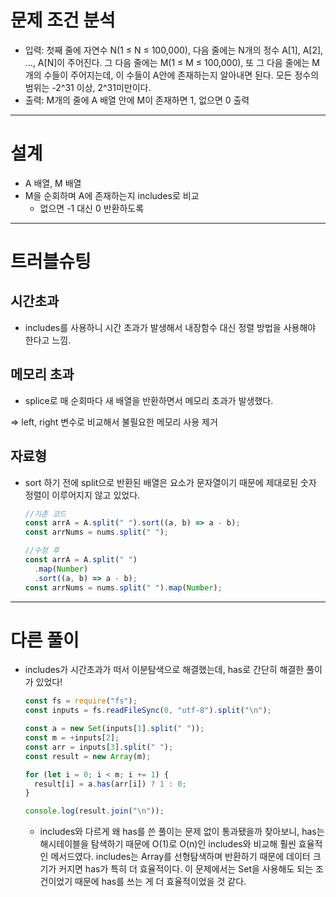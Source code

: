 # 문제 조건 분석

- 입력: 첫째 줄에 자연수 N(1 ≤ N ≤ 100,000), 다음 줄에는 N개의 정수 A[1], A[2], …, A[N]이 주어진다. 그 다음 줄에는 M(1 ≤ M ≤ 100,000), 또 그 다음 줄에는 M개의 수들이 주어지는데, 이 수들이 A안에 존재하는지 알아내면 된다. 모든 정수의 범위는 -2^31 이상, 2^31미만이다.
- 출력: M개의 줄에 A 배열 안에 M이 존재하면 1, 없으면 0 출력

---

# 설계

- A 배열, M 배열
- M을 순회하며 A에 존재하는지 includes로 비교
  - 없으면 -1 대신 0 반환하도록

---

# 트러블슈팅

## 시간초과

- includes를 사용하니 시간 초과가 발생해서 내장함수 대신 정렬 방법을 사용해야 한다고 느낌.

## 메모리 초과

- splice로 매 순회마다 새 배열을 반환하면서 메모리 초과가 발생했다.

⇒ left, right 변수로 비교해서 불필요한 메모리 사용 제거

## 자료형

- sort 하기 전에 split으로 반환된 배열은 요소가 문자열이기 때문에 제대로된 숫자 정렬이 이루어지지 않고 있었다.
  ```jsx
  //기존 코드
  const arrA = A.split(" ").sort((a, b) => a - b);
  const arrNums = nums.split(" ");

  //수정 후
  const arrA = A.split(" ")
  	.map(Number)
  	.sort((a, b) => a - b);
  const arrNums = nums.split(" ").map(Number);
  ```

---

# 다른 풀이

- includes가 시간초과가 떠서 이분탐색으로 해결했는데, has로 간단히 해결한 풀이가 있었다!
  ```jsx
  const fs = require("fs");
  const inputs = fs.readFileSync(0, "utf-8").split("\n");

  const a = new Set(inputs[1].split(" "));
  const m = +inputs[2];
  const arr = inputs[3].split(" ");
  const result = new Array(m);

  for (let i = 0; i < m; i += 1) {
  	result[i] = a.has(arr[i]) ? 1 : 0;
  }

  console.log(result.join("\n"));
  ```
  - includes와 다르게 왜 has를 쓴 풀이는 문제 없이 통과됐을까 찾아보니, has는 해시테이블을 탐색하기 때문에 O(1)로 O(n)인 includes와 비교해 훨씬 효율적인 메서드였다. includes는 Array를 선형탐색하며 반환하기 때문에 데이터 크기가 커지면 has가 특히 더 효율적이다. 이 문제에서는 Set을 사용해도 되는 조건이었기 때문에 has를 쓰는 게 더 효율적이었을 것 같다.
